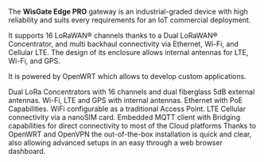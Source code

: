 <FeatureDescription>

The **WisGate Edge PRO** gateway is an industrial-graded device with high reliability and suits every requirements for an IoT commercial deployment.

It supports 16 LoRaWAN® channels thanks to a Dual LoRaWAN® Concentrator, and multi backhaul connectivity  via Ethernet, Wi-Fi, and Cellular LTE. The design of its enclosure allows internal antennas for LTE, Wi-Fi, and GPS.

It is powered by OpenWRT which allows to develop custom applications.

</FeatureDescription>

<FeatureList>

<Feature title="Connectivity" image="mcu">
  Dual LoRa Concentrators with 16 channels and dual fiberglass 5dB external antennas. Wi-Fi, LTE and GPS with internal antennas. Ethernet with PoE Capabilities.
</Feature>

<Feature title="Wi-Fi Access Point" image="environment">
  WiFi configurable as a traditional Access Point.
</Feature>

<Feature title="Cellular Connectivity" image="environment">
  LTE Cellular connectivity via a nanoSIM card.
</Feature>

<Feature title="Network Server and MQTT integration" image="environment">
  Embedded MQTT client with Bridging capabilities for direct connectivity to most of the Cloud platforms
</Feature>

<Feature title="Easy and fast configuration" image="configurability">
  Thanks to OpenWRT and OpenVPN the out-of-the-box installation is quick and clear, also allowing advanced setups in an easy through a web browser dashboard.
</Feature>

</FeatureList>
